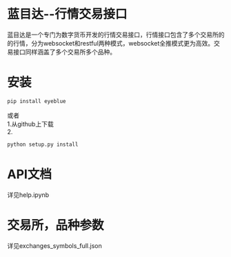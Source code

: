 # 蓝目达--行情交易接口
蓝目达是一个专门为数字货币开发的行情交易接口，行情接口包含了多个交易所的的行情，分为websocket和restful两种模式，websocket全推模式更为高效。交易接口同样涵盖了多个交易所多个品种。


# 安装
```bash
pip install eyeblue
```
或者\
1.从github上下载\
2.
```bash
python setup.py install
```

# API文档

详见help.ipynb

# 交易所，品种参数

详见exchanges_symbols_full.json
